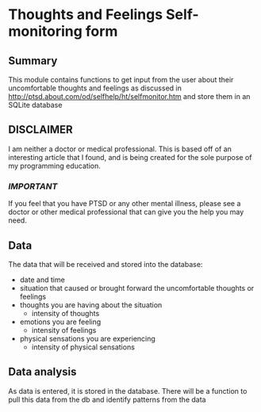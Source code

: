 # Thoughts and Feelings Self-monitoring form

## Summary
This module contains functions to get input from the user about their
uncomfortable thoughts and feelings as discussed in  
http://ptsd.about.com/od/selfhelp/ht/selfmonitor.htm and store them in an SQLite
database

## DISCLAIMER
I am neither a doctor or medical professional. This is based off of an
interesting article that I found, and is being created for the sole purpose of
my programming education.

### *IMPORTANT*
If you feel that you have PTSD or any other mental illness, please see a doctor
or other medical professional that can give you the help you may need. 

## Data
The data that will be received and stored into the database:
- date and time
- situation that caused or brought forward the uncomfortable thoughts or feelings
- thoughts you are having about the situation
  - intensity of thoughts
- emotions you are feeling
  - intensity of feelings
- physical sensations you are experiencing
  - intensity of physical sensations

## Data analysis
As data is entered, it is stored in the database. There will be a function to
pull this data from the db and identify patterns from the data
